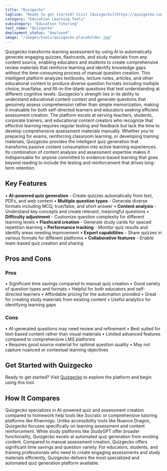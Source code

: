 ```yaml
---
title: "Quizgecko"
tagline: "Ready to get started? Visit [Quizgecko](https://quizgecko.com) to explore the platform and begin using this tool...."
category: "Education Learning Tools"
subcategory: "Education Tutoring"
tool_name: "Quizgecko"
deployment_status: "deployed"
image: "/images/tools/quizgecko-placeholder.jpg"
---
```

Quizgecko transforms learning assessment by using AI to automatically generate engaging quizzes, flashcards, and study materials from any content source, enabling educators and students to create comprehensive review materials that reinforce learning and identify knowledge gaps without the time-consuming process of manual question creation. This intelligent platform analyzes textbooks, lecture notes, articles, and other educational content to produce diverse question formats including multiple choice, true/false, and fill-in-the-blank questions that test understanding at different cognitive levels. Quizgecko's strength lies in its ability to understand educational content context and generate questions that genuinely assess comprehension rather than simple memorization, making it invaluable for both self-directed learners and educators seeking efficient assessment creation. The platform excels at serving teachers, students, corporate trainers, and educational content creators who recognize that effective learning requires regular testing and feedback but lack the time to develop comprehensive assessment materials manually. Whether you're preparing for exams, reinforcing classroom learning, or developing training materials, Quizgecko provides the intelligent quiz generation that transforms passive content consumption into active learning experiences. Its combination of content analysis and assessment expertise makes it indispensable for anyone committed to evidence-based learning that goes beyond reading to include the testing and reinforcement that drives long-term retention.

## Key Features

• **AI-powered quiz generation** - Create quizzes automatically from text, PDFs, and web content
• **Multiple question types** - Generate diverse formats including MCQ, true/false, and short answer
• **Content analysis** - Understand key concepts and create relevant, meaningful questions
• **Difficulty adjustment** - Customize question complexity for different learning levels
• **Flashcard creation** - Generate study cards for spaced repetition learning
• **Performance tracking** - Monitor quiz results and identify areas needing improvement
• **Export capabilities** - Share quizzes in various formats for different platforms
• **Collaborative features** - Enable team-based quiz creation and sharing

## Pros and Cons

### Pros
• Significant time savings compared to manual quiz creation
• Good variety of question types and formats
• Helpful for both educators and self-directed learners
• Affordable pricing for the automation provided
• Great for creating study materials from existing content
• Useful analytics for identifying learning gaps

### Cons
• AI-generated questions may need review and refinement
• Best suited for text-based content rather than visual materials
• Limited advanced features compared to comprehensive LMS platforms  
• Requires good source material for optimal question quality
• May not capture nuanced or contextual learning objectives

## Get Started with Quizgecko

Ready to get started? Visit [Quizgecko](https://quizgecko.com) to explore the platform and begin using this tool.

## How It Compares

Quizgecko specializes in AI-powered quiz and assessment creation compared to homework help tools like Socratic or comprehensive tutoring platforms like Khanmigo. Unlike accessibility tools like Nuance Dragon, Quizgecko focuses specifically on learning assessment and content reinforcement. While study platforms like StudyGPT offer broader functionality, Quizgecko excels at automated quiz generation from existing content. Compared to manual assessment creation, Quizgecko offers significant time savings and question variety. For educators, students, and training professionals who need to create engaging assessments and study materials efficiently, Quizgecko delivers the most specialized and automated quiz generation platform available.